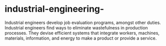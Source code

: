 # industrial-engineering-
Industrial engineers develop job evaluation programs, amongst other duties. Industrial engineers find ways to eliminate wastefulness in production processes. They devise efficient systems that integrate workers, machines, materials, information, and energy to make a product or provide a service.
